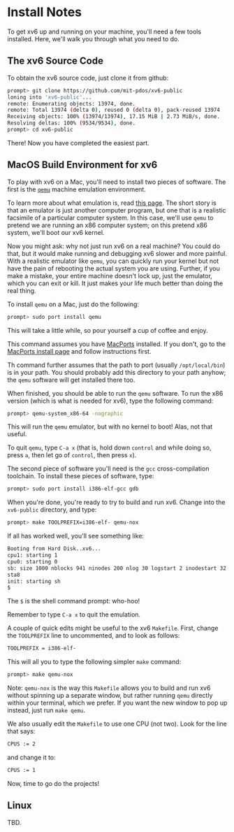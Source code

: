 
# Install Notes

To get xv6 up and running on your machine, you'll need a few tools
installed. Here, we'll walk you through what you need to do.

## The xv6 Source Code

To obtain the xv6 source code, just clone it from github:

```sh
prompt> git clone https://github.com/mit-pdos/xv6-public
loning into 'xv6-public'...
remote: Enumerating objects: 13974, done.
remote: Total 13974 (delta 0), reused 0 (delta 0), pack-reused 13974
Receiving objects: 100% (13974/13974), 17.15 MiB | 2.73 MiB/s, done.
Resolving deltas: 100% (9534/9534), done.
prompt> cd xv6-public
```

There! Now you have completed the easiest part.

## MacOS Build Environment for xv6

To play with xv6 on a Mac, you'll need to install two pieces of software. The
first is the [`qemu`](https://www.qemu.org/download/) machine emulation
environment. 

To learn more about what emulation is, read [this
page](https://en.wikipedia.org/wiki/Emulator). The short story is that an
emulator is just another computer program, but one that is a realistic
facsimile of a particular computer system. In this case, we'll use `qemu` to
pretend we are running an x86 computer system; on this pretend x86 system,
we'll boot our xv6 kernel.

Now you might ask: why not just run xv6 on a real machine? You could do that,
but it would make running and debugging xv6 slower and more painful. With a
realistic emulator like `qemu`, you can quickly run your kernel but not have
the pain of rebooting the actual system you are using. Further, if you make a
mistake, your entire machine doesn't lock up, just the emulator, which you can
exit or kill. It just makes your life much better than doing the real thing. 

To install `qemu` on a Mac, just do the following:

```sh
prompt> sudo port install qemu
```

This will take a little while, so pour yourself a cup of coffee and enjoy. 

This command assumes you have [MacPorts](https://www.macports.org/)
installed. If you don't, go to the [MacPorts install
page](https://www.macports.org/install.php) and follow instructions first. 

Th command further assumes that the path to port (usually `/opt/local/bin`) is
in your path. You should probably add this directory to your path anyhow; the
`qemu` software will get installed there too.

When finished, you should be able to run the `qemu` software. To run the x86
version (which is what is needed for xv6), type the following command:

```sh
prompt> qemu-system_x86-64 -nographic
```

This will run the `qemu` emulator, but with no kernel to boot! Alas, not that
useful. 

To quit `qemu`, type `C-a x` (that is, hold down `control` and while doing so,
press `a`, then let go of `control`, then press `x`). 

The second piece of software you'll need is the `gcc` cross-compilation
toolchain. To install these pieces of software, type:

```sh
prompt> sudo port install i386-elf-gcc gdb
```

When you're done, you're ready to try to build and run xv6. Change into the
`xv6-public` directory, and type:

```sh
prompt> make TOOLPREFIX=i386-elf- qemu-nox
```

If all has worked well, you'll see something like:

```sh
Booting from Hard Disk..xv6...
cpu1: starting 1
cpu0: starting 0
sb: size 1000 nblocks 941 ninodes 200 nlog 30 logstart 2 inodestart 32 bmap
sta8
init: starting sh
$
```

The `$` is the shell command prompt: who-hoo! 

Remember to type `C-a x` to quit the emulation.

A couple of quick edits might be useful to the xv6 `Makefile`. First, change
the `TOOLPREFIX` line to uncommented, and to look as follows:

```sh
TOOLPREFIX = i386-elf-
```

This will all you to type the following simpler `make` command:

```sh
prompt> make qemu-nox
```

Note: `qemu-nox` is the way this `Makefile` allows you to build and run xv6
without spinning up a separate window, but rather running `qemu` directly
within your terminal, which we prefer. If you want the new window to pop up
instead, just run `make qemu`.

We also usually edit the `Makefile` to use one CPU (not two). Look for the
line that says:

```sh
CPUS := 2
```

and change it to:

```sh
CPUS := 1
```

Now, time to go do the projects!


## Linux

TBD.